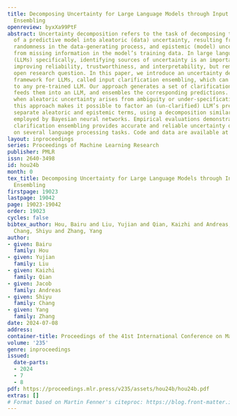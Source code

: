```yaml
---
title: Decomposing Uncertainty for Large Language Models through Input Clarification
  Ensembling
openreview: byxXa99PtF
abstract: Uncertainty decomposition refers to the task of decomposing the total uncertainty
  of a predictive model into aleatoric (data) uncertainty, resulting from inherent
  randomness in the data-generating process, and epistemic (model) uncertainty, resulting
  from missing information in the model’s training data. In large language models
  (LLMs) specifically, identifying sources of uncertainty is an important step toward
  improving reliability, trustworthiness, and interpretability, but remains an important
  open research question. In this paper, we introduce an uncertainty decomposition
  framework for LLMs, called input clarification ensembling, which can be applied
  to any pre-trained LLM. Our approach generates a set of clarifications for the input,
  feeds them into an LLM, and ensembles the corresponding predictions. We show that,
  when aleatoric uncertainty arises from ambiguity or under-specification in LLM inputs,
  this approach makes it possible to factor an (un-clarified) LLM’s predictions into
  separate aleatoric and epistemic terms, using a decomposition similar to the one
  employed by Bayesian neural networks. Empirical evaluations demonstrate that input
  clarification ensembling provides accurate and reliable uncertainty quantification
  on several language processing tasks. Code and data are available at https://github.com/UCSB-NLP-Chang/llm_uncertainty.
layout: inproceedings
series: Proceedings of Machine Learning Research
publisher: PMLR
issn: 2640-3498
id: hou24b
month: 0
tex_title: Decomposing Uncertainty for Large Language Models through Input Clarification
  Ensembling
firstpage: 19023
lastpage: 19042
page: 19023-19042
order: 19023
cycles: false
bibtex_author: Hou, Bairu and Liu, Yujian and Qian, Kaizhi and Andreas, Jacob and
  Chang, Shiyu and Zhang, Yang
author:
- given: Bairu
  family: Hou
- given: Yujian
  family: Liu
- given: Kaizhi
  family: Qian
- given: Jacob
  family: Andreas
- given: Shiyu
  family: Chang
- given: Yang
  family: Zhang
date: 2024-07-08
address:
container-title: Proceedings of the 41st International Conference on Machine Learning
volume: '235'
genre: inproceedings
issued:
  date-parts:
  - 2024
  - 7
  - 8
pdf: https://proceedings.mlr.press/v235/assets/hou24b/hou24b.pdf
extras: []
# Format based on Martin Fenner's citeproc: https://blog.front-matter.io/posts/citeproc-yaml-for-bibliographies/
---
```


